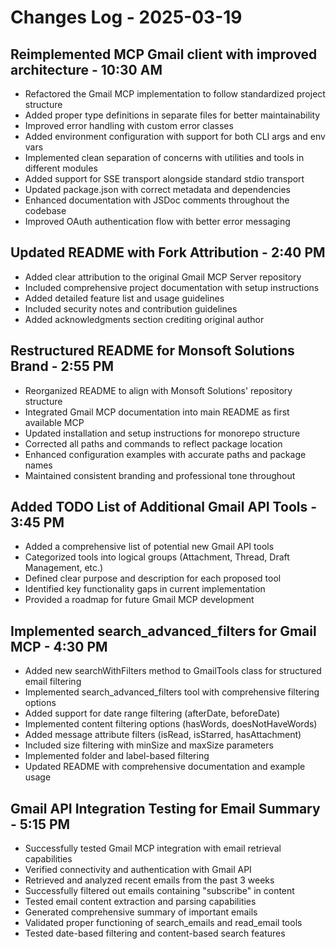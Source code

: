 # Changes Log - 2025-03-19

## Reimplemented MCP Gmail client with improved architecture - 10:30 AM

- Refactored the Gmail MCP implementation to follow standardized project structure
- Added proper type definitions in separate files for better maintainability
- Improved error handling with custom error classes
- Added environment configuration with support for both CLI args and env vars
- Implemented clean separation of concerns with utilities and tools in different modules
- Added support for SSE transport alongside standard stdio transport
- Updated package.json with correct metadata and dependencies
- Enhanced documentation with JSDoc comments throughout the codebase
- Improved OAuth authentication flow with better error messaging

## Updated README with Fork Attribution - 2:40 PM

- Added clear attribution to the original Gmail MCP Server repository
- Included comprehensive project documentation with setup instructions
- Added detailed feature list and usage guidelines
- Included security notes and contribution guidelines
- Added acknowledgments section crediting original author

## Restructured README for Monsoft Solutions Brand - 2:55 PM

- Reorganized README to align with Monsoft Solutions' repository structure
- Integrated Gmail MCP documentation into main README as first available MCP
- Updated installation and setup instructions for monorepo structure
- Corrected all paths and commands to reflect package location
- Enhanced configuration examples with accurate paths and package names
- Maintained consistent branding and professional tone throughout

## Added TODO List of Additional Gmail API Tools - 3:45 PM

- Added a comprehensive list of potential new Gmail API tools
- Categorized tools into logical groups (Attachment, Thread, Draft Management, etc.)
- Defined clear purpose and description for each proposed tool
- Identified key functionality gaps in current implementation
- Provided a roadmap for future Gmail MCP development

## Implemented search_advanced_filters for Gmail MCP - 4:30 PM

- Added new searchWithFilters method to GmailTools class for structured email filtering
- Implemented search_advanced_filters tool with comprehensive filtering options
- Added support for date range filtering (afterDate, beforeDate)
- Implemented content filtering options (hasWords, doesNotHaveWords)
- Added message attribute filters (isRead, isStarred, hasAttachment)
- Included size filtering with minSize and maxSize parameters
- Implemented folder and label-based filtering
- Updated README with comprehensive documentation and example usage

## Gmail API Integration Testing for Email Summary - 5:15 PM

- Successfully tested Gmail MCP integration with email retrieval capabilities
- Verified connectivity and authentication with Gmail API
- Retrieved and analyzed recent emails from the past 3 weeks
- Successfully filtered out emails containing "subscribe" in content
- Tested email content extraction and parsing capabilities
- Generated comprehensive summary of important emails
- Validated proper functioning of search_emails and read_email tools
- Tested date-based filtering and content-based search features
